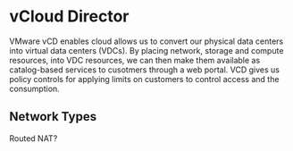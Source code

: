 # vCloud Director

VMware vCD enables cloud allows us to convert our physical data centers into virtual data centers (VDCs). By placing network, storage and compute resources, into VDC resources, we can then make them available as catalog-based services to cusotmers through a web portal. 
VCD gives us policy controls for applying limits on customers to control access and the consumption.

## Network Types

Routed NAT?